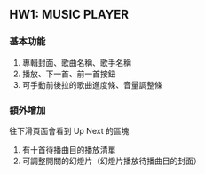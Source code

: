 ## HW1: MUSIC PLAYER

### 基本功能

1. 專輯封面、歌曲名稱、歌手名稱
2. 播放、下一首、前一首按鈕
3. 可手動前後拉的歌曲進度條、音量調整條

### 額外增加

往下滑頁面會看到 Up Next 的區塊
1. 有十首待播曲目的播放清單
2. 可調整開關的幻燈片（幻燈片播放待播曲目的封面）
